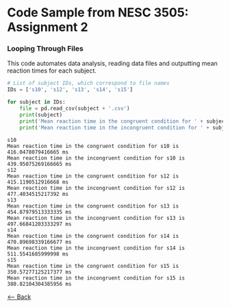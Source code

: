 # Code Sample from NESC 3505: Assignment 2
### Looping Through Files

This code automates data analysis, reading data files and outputting mean reaction times for each subject. 

```python
# List of subject IDs, which correspond to file names
IDs = ['s10', 's12', 's13', 's14', 's15']
```



```python
for subject in IDs:
    file = pd.read_csv(subject + '.csv')
    print(subject)
    print('Mean reaction time in the congruent condition for ' + subject + ' is ' + str(file.loc[file['flankers'] == 'congruent', 'rt'].mean() * 1000) + ' ms')
    print('Mean reaction time in the incongruent condition for ' + subject + ' is ' + str(file.loc[file['flankers'] == 'incongruent', 'rt'].mean() * 1000) + ' ms')
```

    s10
    Mean reaction time in the congruent condition for s10 is 416.0478079416665 ms
    Mean reaction time in the incongruent condition for s10 is 439.95075269166665 ms
    s12
    Mean reaction time in the congruent condition for s12 is 415.1190512916668 ms
    Mean reaction time in the incongruent condition for s12 is 477.4034515217392 ms
    s13
    Mean reaction time in the congruent condition for s13 is 454.87979513333335 ms
    Mean reaction time in the incongruent condition for s13 is 497.66841203333297 ms
    s14
    Mean reaction time in the congruent condition for s14 is 470.89698339166677 ms
    Mean reaction time in the incongruent condition for s14 is 511.5541685999998 ms
    s15
    Mean reaction time in the congruent condition for s15 is 350.57277125217377 ms
    Mean reaction time in the incongruent condition for s15 is 380.82104304385956 ms

[⟵ Back](https://arlenejiang.github.io/arlenejiang/)
